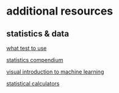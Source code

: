 # additional resources

## statistics & data

[what test to use](http://www.ats.ucla.edu/stat/stata/whatstat/whatstat.htm)

[statistics compendium](http://www.sportsci.org/resource/stats/contents.html)

[visual introduction to machine learning](http://www.r2d3.us/visual-intro-to-machine-learning-part-1/)

[statistical calculators](http://www.socscistatistics.com/tests/)
